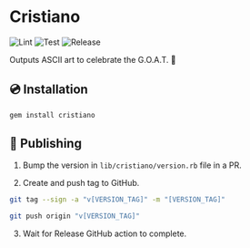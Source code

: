 # Cristiano

![Lint](https://github.com/ikhurramraza/cristiano/actions/workflows/lint.yml/badge.svg)
![Test](https://github.com/ikhurramraza/cristiano/actions/workflows/test.yml/badge.svg)
![Release](https://github.com/ikhurramraza/cristiano/actions/workflows/release.yml/badge.svg)

Outputs ASCII art to celebrate the G.O.A.T. 🐐

## 💿 Installation

```bash
gem install cristiano
```

## 🚀 Publishing

1. Bump the version in `lib/cristiano/version.rb` file in a PR.

2. Create and push tag to GitHub.

```bash
git tag --sign -a "v[VERSION_TAG]" -m "[VERSION_TAG]"

git push origin "v[VERSION_TAG]"
```

3. Wait for Release GitHub action to complete.
